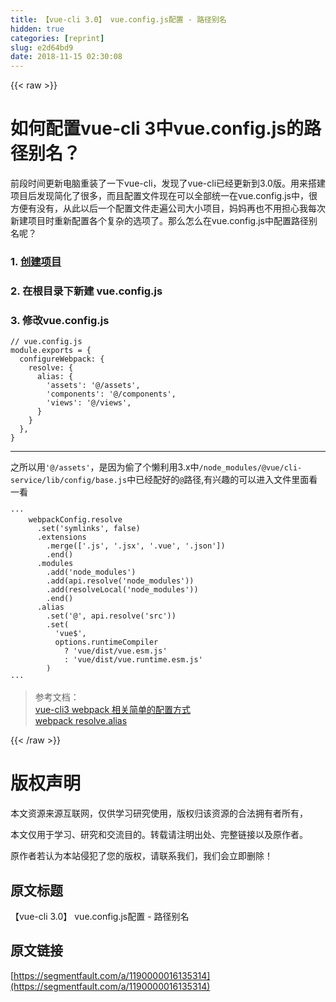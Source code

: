```yaml
---
title: 【vue-cli 3.0】 vue.config.js配置 - 路径别名
hidden: true
categories: [reprint]
slug: e2d64bd9
date: 2018-11-15 02:30:08
---
```


{{< raw >}}
<h1>&#x5982;&#x4F55;&#x914D;&#x7F6E;vue-cli 3&#x4E2D;vue.config.js&#x7684;&#x8DEF;&#x5F84;&#x522B;&#x540D;&#xFF1F;</h1><p>&#x524D;&#x6BB5;&#x65F6;&#x95F4;&#x66F4;&#x65B0;&#x7535;&#x8111;&#x91CD;&#x88C5;&#x4E86;&#x4E00;&#x4E0B;vue-cli&#xFF0C;&#x53D1;&#x73B0;&#x4E86;vue-cli&#x5DF2;&#x7ECF;&#x66F4;&#x65B0;&#x5230;3.0&#x7248;&#x3002;&#x7528;&#x6765;&#x642D;&#x5EFA;&#x9879;&#x76EE;&#x540E;&#x53D1;&#x73B0;&#x7B80;&#x5316;&#x4E86;&#x5F88;&#x591A;&#xFF0C;&#x800C;&#x4E14;&#x914D;&#x7F6E;&#x6587;&#x4EF6;&#x73B0;&#x5728;&#x53EF;&#x4EE5;&#x5168;&#x90E8;&#x7EDF;&#x4E00;&#x5728;vue.config.js&#x4E2D;&#xFF0C;&#x5F88;&#x65B9;&#x4FBF;&#x6709;&#x6CA1;&#x6709;&#xFF0C;&#x4ECE;&#x6B64;&#x4EE5;&#x540E;&#x4E00;&#x4E2A;&#x914D;&#x7F6E;&#x6587;&#x4EF6;&#x8D70;&#x904D;&#x516C;&#x53F8;&#x5927;&#x5C0F;&#x9879;&#x76EE;&#xFF0C;&#x5988;&#x5988;&#x518D;&#x4E5F;&#x4E0D;&#x7528;&#x62C5;&#x5FC3;&#x6211;&#x6BCF;&#x6B21;&#x65B0;&#x5EFA;&#x9879;&#x76EE;&#x65F6;&#x91CD;&#x65B0;&#x914D;&#x7F6E;&#x5404;&#x4E2A;&#x590D;&#x6742;&#x7684;&#x9009;&#x9879;&#x4E86;&#x3002;&#x90A3;&#x4E48;&#x600E;&#x4E48;&#x5728;vue.config.js&#x4E2D;&#x914D;&#x7F6E;&#x8DEF;&#x5F84;&#x522B;&#x540D;&#x5462;&#xFF1F;</p><h3>1. <a href="https://cli.vuejs.org/zh/guide/creating-a-project.html#vue-create" rel="nofollow noreferrer">&#x521B;&#x5EFA;&#x9879;&#x76EE;</a></h3><h3>2. &#x5728;&#x6839;&#x76EE;&#x5F55;&#x4E0B;&#x65B0;&#x5EFA; vue.config.js</h3><h3>3. &#x4FEE;&#x6539;vue.config.js</h3><pre><code class="js">// vue.config.js
module.exports = {
  configureWebpack: {
    resolve: {
      alias: {
        &apos;assets&apos;: &apos;@/assets&apos;,
        &apos;components&apos;: &apos;@/components&apos;,
        &apos;views&apos;: &apos;@/views&apos;,
      }
    }
  },
}
</code></pre><hr><p>&#x4E4B;&#x6240;&#x4EE5;&#x7528;<code>&apos;@/assets&apos;</code>&#xFF0C;&#x662F;&#x56E0;&#x4E3A;&#x5077;&#x4E86;&#x4E2A;&#x61D2;&#x5229;&#x7528;3.x&#x4E2D;<code>/node_modules/@vue/cli-service/lib/config/base.js</code>&#x4E2D;&#x5DF2;&#x7ECF;&#x914D;&#x597D;&#x7684;<code>@</code>&#x8DEF;&#x5F84;,&#x6709;&#x5174;&#x8DA3;&#x7684;&#x53EF;&#x4EE5;&#x8FDB;&#x5165;&#x6587;&#x4EF6;&#x91CC;&#x9762;&#x770B;&#x4E00;&#x770B;</p><pre><code class="js">&#xB7;&#xB7;&#xB7;
    webpackConfig.resolve
      .set(&apos;symlinks&apos;, false)
      .extensions
        .merge([&apos;.js&apos;, &apos;.jsx&apos;, &apos;.vue&apos;, &apos;.json&apos;])
        .end()
      .modules
        .add(&apos;node_modules&apos;)
        .add(api.resolve(&apos;node_modules&apos;))
        .add(resolveLocal(&apos;node_modules&apos;))
        .end()
      .alias
        .set(&apos;@&apos;, api.resolve(&apos;src&apos;))
        .set(
          &apos;vue$&apos;,
          options.runtimeCompiler
            ? &apos;vue/dist/vue.esm.js&apos;
            : &apos;vue/dist/vue.runtime.esm.js&apos;
        )
&#xB7;&#xB7;&#xB7;</code></pre><blockquote>&#x53C2;&#x8003;&#x6587;&#x6863;&#xFF1A;<br><a href="https://cli.vuejs.org/zh/guide/webpack.html#webpack-%E7%9B%B8%E5%85%B3" rel="nofollow noreferrer">vue-cli3 webpack &#x76F8;&#x5173;&#x7B80;&#x5355;&#x7684;&#x914D;&#x7F6E;&#x65B9;&#x5F0F;</a><br><a href="https://webpack.js.org/configuration/resolve/#resolve-alias" rel="nofollow noreferrer">webpack resolve.alias</a></blockquote>
{{< /raw >}}

# 版权声明
本文资源来源互联网，仅供学习研究使用，版权归该资源的合法拥有者所有，

本文仅用于学习、研究和交流目的。转载请注明出处、完整链接以及原作者。 

原作者若认为本站侵犯了您的版权，请联系我们，我们会立即删除！

## 原文标题
【vue-cli 3.0】 vue.config.js配置 - 路径别名

## 原文链接
[https://segmentfault.com/a/1190000016135314](https://segmentfault.com/a/1190000016135314)

